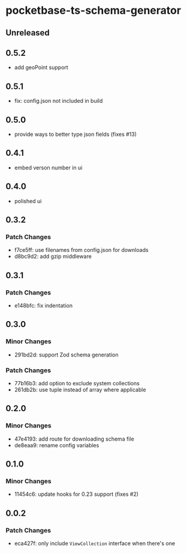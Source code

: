 # pocketbase-ts-schema-generator

## Unreleased


## 0.5.2

- add geoPoint support

## 0.5.1

- fix: config.json not included in build

## 0.5.0

- provide ways to better type json fields (fixes #13)

## 0.4.1

- embed verson number in ui

## 0.4.0

- polished ui

## 0.3.2

### Patch Changes

- f7ce5ff: use filenames from config.json for downloads
- d8bc9d2: add gzip middleware

## 0.3.1

### Patch Changes

- e148bfc: fix indentation

## 0.3.0

### Minor Changes

- 291bd2d: support Zod schema generation

### Patch Changes

- 77b16b3: add option to exclude system collections
- 261db2b: use tuple instead of array where applicable

## 0.2.0

### Minor Changes

- 47e4193: add route for downloading schema file
- de8eaa9: rename config variables

## 0.1.0

### Minor Changes

- 11454c6: update hooks for 0.23 support (fixes #2)

## 0.0.2

### Patch Changes

- eca427f: only include `ViewCollection` interface when there's one
